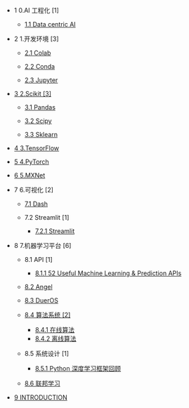   - 1 0.AI 工程化 [1]
    - [1.1 Data centric AI](/0.AI%20工程化/Data-centric%20AI.md)
  - 2 1.开发环境 [3]
    - [2.1 Colab](/1.开发环境/Colab/README.md)
      
    - [2.2 Conda](/1.开发环境/Conda/README.md)
      
    - [2.3 Jupyter](/1.开发环境/Jupyter/README.md)
      
  - [3 2.Scikit [3]](/2.Scikit/README.md)
    - [3.1 Pandas](/2.Scikit/Pandas/README.md)
      
    - [3.2 Scipy](/2.Scikit/Scipy/README.md)
      
    - [3.3 Sklearn](/2.Scikit/Sklearn/README.md)
      
  - [4 3.TensorFlow](/3.TensorFlow/README.md)
    
  - [5 4.PyTorch](/4.PyTorch/README.md)
    
  - [6 5.MXNet](/5.MXNet/README.md)
    
  - 7 6.可视化 [2]
    - [7.1 Dash](/6.可视化/Dash/README.md)
      
    - 7.2 Streamlit [1]
      - [7.2.1 Streamlit](/6.可视化/Streamlit/Streamlit.md)
  - 8 7.机器学习平台 [6]
    - 8.1 API [1]
      - [8.1.1 52 Useful Machine Learning & Prediction APIs](/7.机器学习平台/API/52%20Useful%20Machine%20Learning%20&%20Prediction%20APIs.md)
    - [8.2 Angel](/7.机器学习平台/Angel.md)
    - [8.3 DuerOS](/7.机器学习平台/DuerOS/README.md)
      
    - [8.4 算法系统 [2]](/7.机器学习平台/算法系统/README.md)
      - [8.4.1 在线算法](/7.机器学习平台/算法系统/在线算法.md)
      - [8.4.2 离线算法](/7.机器学习平台/算法系统/离线算法.md)
    - 8.5 系统设计 [1]
      - [8.5.1 Python 深度学习框架回顾](/7.机器学习平台/系统设计/Python%20深度学习框架回顾.md)
    - [8.6 联邦学习](/7.机器学习平台/联邦学习/README.md)
      
  - [9 INTRODUCTION](/INTRODUCTION.md)